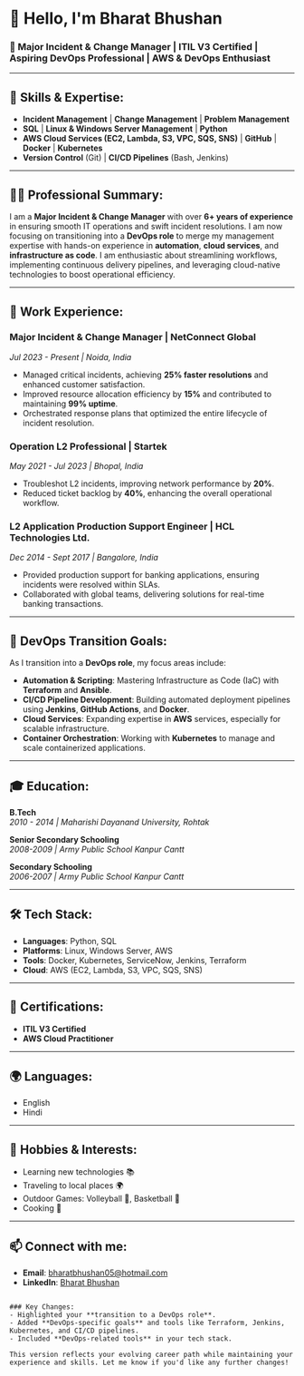 # 👋 Hello, I'm Bharat Bhushan

### 🚀 Major Incident & Change Manager | ITIL V3 Certified | Aspiring DevOps Professional | AWS & DevOps Enthusiast

---

## 🔧 **Skills & Expertise**:
- **Incident Management** | **Change Management** | **Problem Management**
- **SQL** | **Linux & Windows Server Management** | **Python**
- **AWS Cloud Services (EC2, Lambda, S3, VPC, SQS, SNS)** | **GitHub** | **Docker** | **Kubernetes**
- **Version Control** (Git) | **CI/CD Pipelines** (Bash, Jenkins)

---

## 👨‍💻 **Professional Summary**:
I am a **Major Incident & Change Manager** with over **6+ years of experience** in ensuring smooth IT operations and swift incident resolutions. I am now focusing on transitioning into a **DevOps role** to merge my management expertise with hands-on experience in **automation**, **cloud services**, and **infrastructure as code**. I am enthusiastic about streamlining workflows, implementing continuous delivery pipelines, and leveraging cloud-native technologies to boost operational efficiency.

---

## 💼 **Work Experience**:

### **Major Incident & Change Manager | NetConnect Global**  
*Jul 2023 - Present | Noida, India*  
- Managed critical incidents, achieving **25% faster resolutions** and enhanced customer satisfaction.
- Improved resource allocation efficiency by **15%** and contributed to maintaining **99% uptime**.
- Orchestrated response plans that optimized the entire lifecycle of incident resolution.

### **Operation L2 Professional | Startek**  
*May 2021 - Jul 2023 | Bhopal, India*  
- Troubleshot L2 incidents, improving network performance by **20%**.
- Reduced ticket backlog by **40%**, enhancing the overall operational workflow.

### **L2 Application Production Support Engineer | HCL Technologies Ltd.**  
*Dec 2014 - Sept 2017 | Bangalore, India*  
- Provided production support for banking applications, ensuring incidents were resolved within SLAs.
- Collaborated with global teams, delivering solutions for real-time banking transactions.

---

## 🎯 **DevOps Transition Goals**:
As I transition into a **DevOps role**, my focus areas include:
- **Automation & Scripting**: Mastering Infrastructure as Code (IaC) with **Terraform** and **Ansible**.
- **CI/CD Pipeline Development**: Building automated deployment pipelines using **Jenkins**, **GitHub Actions**, and **Docker**.
- **Cloud Services**: Expanding expertise in **AWS** services, especially for scalable infrastructure.
- **Container Orchestration**: Working with **Kubernetes** to manage and scale containerized applications.
  
---

## 🎓 **Education**:
**B.Tech**  
*2010 - 2014 | Maharishi Dayanand University, Rohtak*

**Senior Secondary Schooling**  
*2008-2009 | Army Public School Kanpur Cantt*

**Secondary Schooling**  
*2006-2007 | Army Public School Kanpur Cantt*

---

## 🛠 **Tech Stack**:
- **Languages**: Python, SQL
- **Platforms**: Linux, Windows Server, AWS
- **Tools**: Docker, Kubernetes, ServiceNow, Jenkins, Terraform
- **Cloud**: AWS (EC2, Lambda, S3, VPC, SQS, SNS)

---

## 📜 **Certifications**:
- **ITIL V3 Certified**
- **AWS Cloud Practitioner**

---

## 🌍 **Languages**:
- English
- Hindi

---

## 🎯 **Hobbies & Interests**:
- Learning new technologies 📚
- Traveling to local places 🌍
- Outdoor Games: Volleyball 🏐, Basketball 🏀
- Cooking 🍳

---

## 📫 **Connect with me**:
- **Email**: bharatbhushan05@hotmail.com
- **LinkedIn**: [Bharat Bhushan](https://www.linkedin.com/in/bharatbhushan)  
```

### Key Changes:
- Highlighted your **transition to a DevOps role**.
- Added **DevOps-specific goals** and tools like Terraform, Jenkins, Kubernetes, and CI/CD pipelines.
- Included **DevOps-related tools** in your tech stack.

This version reflects your evolving career path while maintaining your experience and skills. Let me know if you'd like any further changes!
